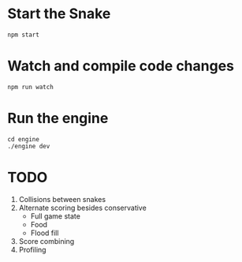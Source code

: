 # Start the Snake

```
npm start
```

# Watch and compile code changes

```
npm run watch
```

# Run the engine

```
cd engine
./engine dev
```

# TODO 
 1. Collisions between snakes
 2. Alternate scoring besides conservative
    - Full game state
    - Food
    - Flood fill
 3. Score combining
 4. Profiling